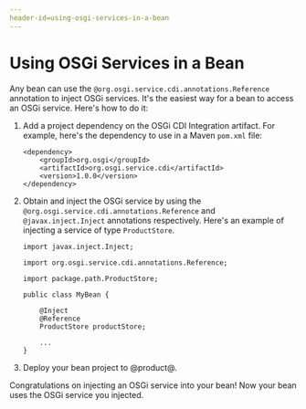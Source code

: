 ```yaml
---
header-id=using-osgi-services-in-a-bean
---
```


# Using OSGi Services in a Bean

Any bean can use the `@org.osgi.service.cdi.annotations.Reference` annotation to
inject OSGi services. It's the easiest way for a bean to access an OSGi service.
Here's how to do it:

1.  Add a project dependency on the OSGi CDI Integration artifact. For example, 
here's the dependency to use in a Maven `pom.xml` file:

        <dependency>
            <groupId>org.osgi</groupId>
            <artifactId>org.osgi.service.cdi</artifactId>
            <version>1.0.0</version>
        </dependency>

2.  Obtain and inject the OSGi service by using the 
`@org.osgi.service.cdi.annotations.Reference` and `@javax.inject.Inject`
annotations respectively. Here's an example of injecting a service of type
`ProductStore`. 

        import javax.inject.Inject;

        import org.osgi.service.cdi.annotations.Reference;

        import package.path.ProductStore;

        public class MyBean {

            @Inject
            @Reference
            ProductStore productStore;

            ...
        }

3.  Deploy your bean project to @product@. 

Congratulations on injecting an OSGi service into your bean! Now your bean uses
the OSGi service you injected.
